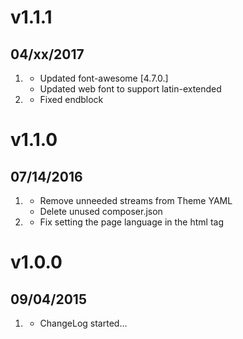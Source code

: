 # v1.1.1
## 04/xx/2017

1. [](#improved)
    * Updated font-awesome [4.7.0.]
    * Updated web font to support latin-extended
1. [](#bugfix)
    * Fixed endblock

# v1.1.0
## 07/14/2016

1. [](#improved)
    * Remove unneeded streams from Theme YAML
    * Delete unused composer.json
1. [](#bugfix)
    * Fix setting the page language in the html tag

# v1.0.0
## 09/04/2015

1. [](#new)
    * ChangeLog started...
